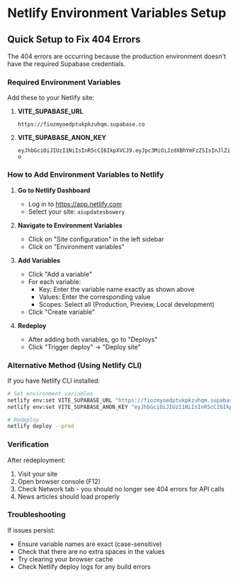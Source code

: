 # Netlify Environment Variables Setup

## Quick Setup to Fix 404 Errors

The 404 errors are occurring because the production environment doesn't have the required Supabase credentials.

### Required Environment Variables

Add these to your Netlify site:

1. **VITE_SUPABASE_URL**
   ```
   https://fiozmyoedptukpkzuhqm.supabase.co
   ```

2. **VITE_SUPABASE_ANON_KEY**
   ```
   eyJhbGciOiJIUzI1NiIsInR5cCI6IkpXVCJ9.eyJpc3MiOiJzdXBhYmFzZSIsInJlZiI6ImZpb3pteW9lZHB0dWtwa3p1aHFtIiwicm9sZSI6ImFub24iLCJpYXQiOjE3NDk4MTUxODcsImV4cCI6MjA2NTM5MTE4N30.XrzLFbtoOKcX0kU5K7MSPQKwTDNm6cFtefUGxSJzm-o
   ```

### How to Add Environment Variables to Netlify

1. **Go to Netlify Dashboard**
   - Log in to https://app.netlify.com
   - Select your site: `aiupdatesbowery`

2. **Navigate to Environment Variables**
   - Click on "Site configuration" in the left sidebar
   - Click on "Environment variables"

3. **Add Variables**
   - Click "Add a variable"
   - For each variable:
     - Key: Enter the variable name exactly as shown above
     - Values: Enter the corresponding value
     - Scopes: Select all (Production, Preview, Local development)
   - Click "Create variable"

4. **Redeploy**
   - After adding both variables, go to "Deploys"
   - Click "Trigger deploy" → "Deploy site"

### Alternative Method (Using Netlify CLI)

If you have Netlify CLI installed:

```bash
# Set environment variables
netlify env:set VITE_SUPABASE_URL "https://fiozmyoedptukpkzuhqm.supabase.co"
netlify env:set VITE_SUPABASE_ANON_KEY "eyJhbGciOiJIUzI1NiIsInR5cCI6IkpXVCJ9.eyJpc3MiOiJzdXBhYmFzZSIsInJlZiI6ImZpb3pteW9lZHB0dWtwa3p1aHFtIiwicm9sZSI6ImFub24iLCJpYXQiOjE3NDk4MTUxODcsImV4cCI6MjA2NTM5MTE4N30.XrzLFbtoOKcX0kU5K7MSPQKwTDNm6cFtefUGxSJzm-o"

# Redeploy
netlify deploy --prod
```

### Verification

After redeployment:
1. Visit your site
2. Open browser console (F12)
3. Check Network tab - you should no longer see 404 errors for API calls
4. News articles should load properly

### Troubleshooting

If issues persist:
- Ensure variable names are exact (case-sensitive)
- Check that there are no extra spaces in the values
- Try clearing your browser cache
- Check Netlify deploy logs for any build errors